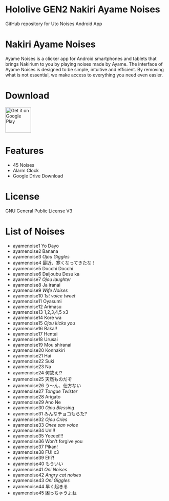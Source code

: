 # Hololive GEN2 Nakiri Ayame Noises
 GitHub repository for Uto Noises Android App

# Nakiri Ayame Noises
Ayame Noises is a clicker app for Android smartphones and tablets that brings Nakirium to you by playing noises made by Ayame.
The interface of Ayame Noises is designed to be simple, intuitive and efficient. By removing what is not essential, we make access to everything you need even easier.

# Download
[<img src="https://play.google.com/intl/en_us/badges/images/generic/en_badge_web_generic.png"
alt="Get it on Google Play"
height="80">](https://play.google.com/store/apps/details?id=com.yuzumin.ayamenoises)

# Features
* 45 Noises
* Alarm Clock
* Google Drive Download

# License
GNU General Public License V3

# List of Noises
* ayamenoise1 Yo Dayo
* ayamenoise2 Banana
* ayamenoise3 *Ojou Giggles*
* ayamenoise4 最近、寒くなってきたな！
* ayamenoise5 Docchi Docchi
* ayamenoise6 Daijoubu Desu ka
* ayamenoise7 *Ojou laughter*
* ayamenoise8 Ja iranai
* ayamenoise9 *Wife Noises*
* ayamenoise10 *1st voice tweet*
* ayamenoise11 Oyasumi
* ayamenoise12 Arimasu
* ayamenoise13 1,2,3,4,5 x3
* ayamenoise14 Kore wa
* ayamenoise15 *Ojou kicks you*
* ayamenoise16 Baka!!
* ayamenoise17 Hentai
* ayamenoise18 Urusai
* ayamenoise19 Mou shiranai
* ayamenoise20 Konnakiri
* ayamenoise21 Hai
* ayamenoise22 Suki
* ayamenoise23 Na
* ayamenoise24 何故え!?
* ayamenoise25 天然ものだぞ
* ayamenoise26 う〜ん、仕方ない
* ayamenoise27 *Tongue Twister*
* ayamenoise28 Arigato
* ayamenoise29 Ano Ne
* ayamenoise30 *Ojou Blessing*
* ayamenoise31 みんなチョコもらた?
* ayamenoise32 *Ojou Cries*
* ayamenoise33 *Onee san voice*
* ayamenoise34 Un!!!
* ayamenoise35 Yeeeei!!!
* ayamenoise36 Won't forgive you
* ayamenoise37 Pikan!
* ayamenoise38 FU! x3
* ayamenoise39 Eh?!
* ayamenoise40 もういい
* ayamenoise41 *Oni Noises*
* ayamenoise42 *Angry cat noises*
* ayamenoise43 *Oni Giggles*
* ayamenoise44 早く起きる 
* ayamenoise45 困っちゃうよね
